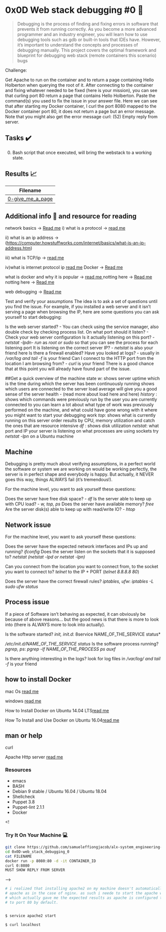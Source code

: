 # 0x0D Web stack debugging #0 :wrench:

> Debugging is the process of finding and fixing errors in software that prevents it from running correctly. As you become a more advanced programmer and an industry engineer, you will learn how to use debugging tools such as gdb or built-in tools that IDEs have. However, it’s important to understand the concepts and processes of debugging manually. This project covers the optimal framework and blueprint for debugging web stack (remote containers this scenario) bugs

Challenge:

Get Apache to run on the container and to return a page containing Hello Holberton when querying the root of it. After connecting to the container and fixing whatever needed to be fixed (here is your mission), you can see that curling port 80 return a page that contains Hello Holberton. Paste the command(s) you used to fix the issue in your answer file.
Here we can see that after starting my Docker container, I curl the port 8080 mapped to the Docker container port 80, it does not return a page but an error message. Note that you might also get the error message curl: (52) Empty reply from server.


## Tasks :heavy_check_mark:

0. Bash script that once executed, will bring the webstack to a working state.


## Results :chart_with_upwards_trend:

| Filename |
| ------ |
| [0-give_me_a_page](./0-give_me_a_page)|

## Additional info :construction: and resource for reading

network basics -> [Read me](https://intranet.alxswe.com/concepts/33)
i) what is a protocol -> [read me](https://www.techtarget.com/searchnetworking/definition/protocol)

ii) what is an ip address -> (https://computer.howstuffworks.com/internet/basics/what-is-an-ip-address.htm)

iii) what is TCP/ip -> [read me](https://www.avast.com/c-what-is-tcp-ip#)

iv)what is internet protocol ip [read me](https://www.lifewire.com/port-numbers-on-computer-networks-817939)
Docker -> [Read me](https://www.zdnet.com/article/what-is-docker-and-why-is-it-so-darn-popular/)

what is docker and why it is popular -> [read me ](https://www.zdnet.com/article/what-is-docker-and-why-is-it-so-darn-popular/)
notting here -> [Read me](https://intranet.alxswe.com/concepts/65)
notting here -> [Read me](https://intranet.alxswe.com/concepts/68)


web debugging -> [Read me](https://intranet.alxswe.com/concepts/68)

Test and verify your assumptions
The idea is to ask a set of questions until you find the issue. For example, if you installed a web server and it isn’t serving a page when browsing the IP, here are some questions you can ask yourself to start debugging:

Is the web server started? - You can check using the service manager, also double check by checking process list.
On what port should it listen? - Check your web server configuration
Is it actually listening on this port? - *netstat -lpdn*- *run* as *root or sudo* so that you can see the process for each listening port
It is listening on the correct server IP? - *netstat* is also your friend here
Is there a firewall enabled?
Have you looked at logs? - usually in */var/log and tail -f* is your friend
Can I connect to the HTTP port from the location I am browsing from? - *curl* is your friend
There is a good chance that at this point you will already have found part of the issue.

##Get a quick overview of the machine state
*w*:
shows server uptime which is the time during which the server has been continuously running
shows which users are connected to the server
load average will give you a good sense of the server health - (read more about load here and here)
*history* :
shows which commands were previously run by the user you are currently connected to
you can learn a lot about what type of work was previously performed on the machine, and what could have gone wrong with it
where you might want to start your debugging work
*top*:
shows what is currently running on this server
order results by CPU, memory utilization and catch the ones that are resource intensive
*df* :
shows disk utilization
*netstat*:
what port and IP your server is listening on
what processes are using sockets
try *netstat -lpn* on a Ubuntu machine

## Machine
Debugging is pretty much about verifying assumptions, in a perfect world the software or system we are working on would be working perfectly, the server is in perfect shape and everybody is happy. But actually, it NEVER goes this way, things ALWAYS fail (it’s tremendous!).

For the machine level, you want to ask yourself these questions:

Does the server have free disk space? - *df*
Is the server able to keep up with CPU load? - *w, top, ps*
Does the server have available memory? *free*
Are the server disk(s) able to keep up with read/write IO? - *htop*


## Network issue
For the machine level, you want to ask yourself these questions:

Does the server have the expected network interfaces and IPs up and running? *ifconfig*
Does the server listen on the sockets that it is supposed to? *netstat (netstat -lpd or netstat -lpn)*

Can you connect from the location you want to connect from, to the socket you want to connect to? *telnet* to the IP + PORT (*telnet 8.8.8.8 80*)

Does the server have the correct firewall rules? *iptables, ufw*:
*iptables -L
sudo ufw status*

## Process issue
If a piece of Software isn’t behaving as expected, it can obviously be because of above reasons… but the good news is that there is more to look into (there is ALWAYS more to look into actually).

Is the software started? *init, init.d*:
8service NAME_OF_THE_SERVICE status*

*/etc/init.d/NAME_OF_THE_SERVICE status*
Is the software process running? *pgrep, ps*:
*pgrep -lf NAME_OF_THE_PROCESS*
*ps auxf*

Is there anything interesting in the logs? look for log files in */var/log/ and tail -f* is your friend

## how to install Docker
mac Os [read me](https://docs.docker.com/desktop/install/mac-install/)

windows [read me ](https://docs.docker.com/desktop/install/windows-install/)

How to Install Docker on Ubuntu 14.04 LTS[read me](https://www.liquidweb.com/kb/how-to-install-docker-on-ubuntu-14-04-lts/)

How To Install and Use Docker on Ubuntu 16.04[read me](https://www.digitalocean.com/community/tutorials/how-to-install-and-use-docker-on-ubuntu-16-04)

## man or help
curl

Apache Http server [read me](https://en.wikipedia.org/wiki/Apache_HTTP_Server)
### Resources

- emacs
- BASH
- Debian 9 stable / Ubuntu 16.04 / Ubuntu 18.04 
- Shellcheck
- Puppet 3.8
- Puppet-lint 2.1.1
- Docker

<!
### Try It On Your Machine :computer:
```bash
git clone https://github.com/samueleffiongjacob/alx-system_engineering-devops.git
cd 0x0D-web_stack_debugging_0
cat FILENAME
docker run -p 8080:80 -d -it CONTAINER_ID
curl 0:8080
MUST SHOW REPLY FROM SERVER

```
-->

```bash
# i realized that installing apache2 on my machine doesn't automatically starts
# apache as in the case of nginx. as such i neede to start the apache web server
# which actually gave me the expected results as apache is configured to listen
# to port 80 by default.


$ service apache2 start

$ curl localhost

```
